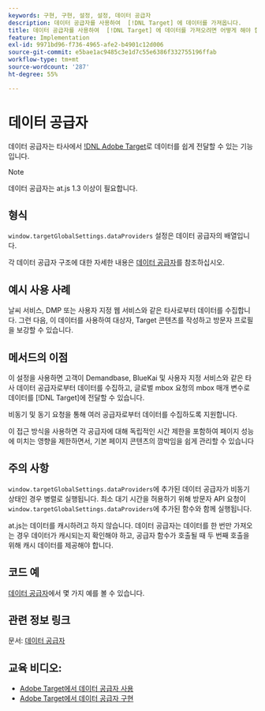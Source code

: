 ```yaml
---
keywords: 구현, 구현, 설정, 설정, 데이터 공급자
description: 데이터 공급자를 사용하여  [!DNL Target] 에 데이터를 가져옵니다.
title: 데이터 공급자를 사용하여  [!DNL Target] 에 데이터를 가져오려면 어떻게 해야 합니까?
feature: Implementation
exl-id: 9971bd96-f736-4965-afe2-b4901c12d006
source-git-commit: e5bae1ac9485c3e1d7c55e6386f332755196ffab
workflow-type: tm+mt
source-wordcount: '287'
ht-degree: 55%

---
```


# 데이터 공급자

데이터 공급자는 타사에서 [!DNL Adobe Target](으)로 데이터를 쉽게 전달할 수 있는 기능입니다.

>[!NOTE]
>
>데이터 공급자는 at.js 1.3 이상이 필요합니다.

## 형식

`window.targetGlobalSettings.dataProviders` 설정은 데이터 공급자의 배열입니다.

각 데이터 공급자 구조에 대한 자세한 내용은 [데이터 공급자](../../implement/client-side/atjs/atjs-functions/targetglobalsettings.md#data-providers)를 참조하십시오.

## 예시 사용 사례

날씨 서비스, DMP 또는 사용자 지정 웹 서비스와 같은 타사로부터 데이터를 수집합니다. 그런 다음, 이 데이터를 사용하여 대상자, Target 콘텐츠를 작성하고 방문자 프로필을 보강할 수 있습니다.

## 메서드의 이점

이 설정을 사용하면 고객이 Demandbase, BlueKai 및 사용자 지정 서비스와 같은 타사 데이터 공급자로부터 데이터를 수집하고, 글로벌 mbox 요청의 mbox 매개 변수로 데이터를 [!DNL Target]에 전달할 수 있습니다.

비동기 및 동기 요청을 통해 여러 공급자로부터 데이터를 수집하도록 지원합니다.

이 접근 방식을 사용하면 각 공급자에 대해 독립적인 시간 제한을 포함하여 페이지 성능에 미치는 영향을 제한하면서, 기본 페이지 콘텐츠의 깜박임을 쉽게 관리할 수 있습니다

## 주의 사항

`window.targetGlobalSettings.dataProviders`에 추가된 데이터 공급자가 비동기 상태인 경우 병렬로 실행됩니다. 최소 대기 시간을 허용하기 위해 방문자 API 요청이 `window.targetGlobalSettings.dataProviders`에 추가된 함수와 함께 실행됩니다.

at.js는 데이터를 캐시하려고 하지 않습니다. 데이터 공급자는 데이터를 한 번만 가져오는 경우 데이터가 캐시되는지 확인해야 하고, 공급자 함수가 호출될 때 두 번째 호출을 위해 캐시 데이터를 제공해야 합니다.

## 코드 예

[데이터 공급자](../../implement/client-side/atjs/atjs-functions/targetglobalsettings.md#data-providers)에서 몇 가지 예를 볼 수 있습니다.

## 관련 정보 링크

문서: [데이터 공급자](../../implement/client-side/atjs/atjs-functions/targetglobalsettings.md#data-providers)

## 교육 비디오:

* [Adobe Target에서 데이터 공급자 사용](https://experienceleague.adobe.com/docs/target-learn/tutorials/integrations/use-data-providers-to-integrate-third-party-data.html)
* [Adobe Target에서 데이터 공급자 구현](https://experienceleague.adobe.com/docs/target-learn/tutorials/integrations/implement-data-providers-to-integrate-third-party-data.html)
